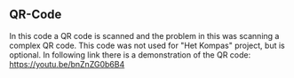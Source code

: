 ## QR-Code

In this code a QR code is scanned and the problem in this was scanning a complex QR code.
This code was not used for "Het Kompas" project, but is optional.
In following link there is a demonstration of the QR code: https://youtu.be/bnZnZG0b6B4
